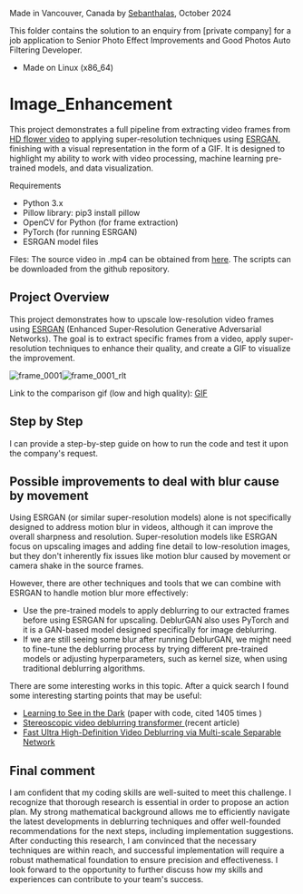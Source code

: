 Made in Vancouver, Canada by  [Sebanthalas](https://sites.google.com/view/sebanthalas), October 2024
 


This folder contains the solution to an enquiry from [private company] for a job application  to Senior Photo Effect Improvements and Good Photos Auto Filtering Developer.


* Made on Linux (x86_64)
 
# Image_Enhancement
This project demonstrates a full pipeline from extracting video frames from [HD flower video](https://youtu.be/4N8oOj_aue8?si=Xpd3pacA9njWu6sC) to applying super-resolution techniques using [ESRGAN](https://arxiv.org/pdf/1809.00219), finishing with a visual representation in the form of a GIF. It is designed to highlight my ability to work with video processing, machine learning pre-trained models, and data visualization.

Requirements

* Python 3.x
* Pillow library: pip3 install pillow
* OpenCV for Python (for frame extraction)
* PyTorch (for running ESRGAN)
* ESRGAN model files
  
Files:
The source video in .mp4 can be obtained from [here](https://drive.google.com/drive/folders/1X444iFtM6SDBYem50u-ZzUZTGaf84MdR?usp=drive_link).
The scripts can be downloaded from the github repository.

## Project Overview

This project demonstrates how to upscale low-resolution video frames using [ESRGAN](https://arxiv.org/pdf/1809.00219) (Enhanced Super-Resolution Generative Adversarial Networks). The goal is to extract specific frames from a video, apply super-resolution techniques to enhance their quality, and create a GIF to visualize the improvement.

![frame_0001](https://github.com/user-attachments/assets/253ceaaf-c232-434d-a615-1600fc7d46bf)![frame_0001_rlt](https://github.com/user-attachments/assets/75db13e4-1bd7-4b75-af8f-d552e10a6ea9) 

Link to the comparison gif (low and high quality): [GIF](https://drive.google.com/drive/folders/1X444iFtM6SDBYem50u-ZzUZTGaf84MdR?usp=drive_link)

## Step by Step
 I can provide a step-by-step guide on how to run the code and test it upon the company's request.
 
## Possible improvements to deal with blur cause by movement

Using ESRGAN (or similar super-resolution models) alone is not specifically designed to address motion blur in videos, although it can improve the overall sharpness and resolution. Super-resolution models like ESRGAN focus on upscaling images and adding fine detail to low-resolution images, but they don't inherently fix issues like motion blur caused by movement or camera shake in the source frames.

However, there are other techniques and tools that we can combine with ESRGAN to handle motion blur more effectively:
 * Use the pre-trained models to apply deblurring to our extracted frames before using ESRGAN for upscaling.  DeblurGAN also uses PyTorch and it is a GAN-based model designed specifically for image deblurring.
 * If we are still seeing some blur after running DeblurGAN, we might need to fine-tune the deblurring process by trying different pre-trained models or adjusting hyperparameters, such as kernel size, when using traditional deblurring algorithms.

There are some interesting works in this topic. After a quick search I found some interesting starting points that may be useful:
* [Learning to See in the Dark](https://arxiv.org/abs/1805.01934) (paper with code, cited 1405 times )
* [Stereoscopic video deblurring transformer ](https://www.nature.com/articles/s41598-024-63860-9) (recent article)
* [Fast Ultra High-Definition Video Deblurring via Multi-scale Separable Network](https://link.springer.com/article/10.1007/s11263-023-01958-9)

## Final comment

I am confident that my coding skills are well-suited to meet this challenge. I recognize that thorough research is essential in order to propose an action plan. My strong mathematical background allows me to efficiently navigate the latest developments in deblurring techniques and offer well-founded recommendations for the next steps, including implementation suggestions. After conducting this research, I am convinced that the necessary techniques are within reach, and successful implementation will require a robust mathematical foundation to ensure precision and effectiveness. I look forward to the opportunity to further discuss how my skills and experiences can contribute to your team's success.







 
